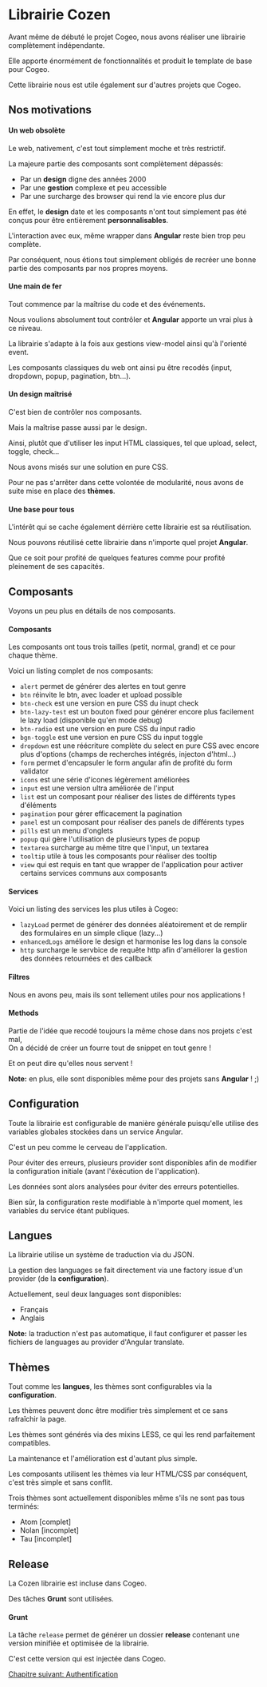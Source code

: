 # Librairie Cozen

Avant même de débuté le projet Cogeo, nous avons réaliser une librairie complètement indépendante.

Elle apporte énormément de fonctionnalités et produit le template de base pour Cogeo.

Cette librairie nous est utile également sur d'autres projets que Cogeo.

## Nos motivations

#### Un web obsolète

Le web, nativement, c'est tout simplement moche et très restrictif.

La majeure partie des composants sont complètement dépassés:

- Par un **design** digne des années 2000
- Par une **gestion** complexe et peu accessible
- Par une surcharge des browser qui rend la vie encore plus dur

En effet, le **design** date et les composants n'ont tout simplement pas été conçus pour être entièrement **personnalisables**.

L'interaction avec eux, même wrapper dans **Angular** reste bien trop peu complète.

Par conséquent, nous étions tout simplement obligés de recréer une bonne partie des composants par nos propres moyens.  

#### Une main de fer

Tout commence par la maîtrise du code et des événements.

Nous voulions absolument tout contrôler et **Angular** apporte un vrai plus à ce niveau.

La librairie s'adapte à la fois aux gestions view-model ainsi qu'à l'orienté event.

Les composants classiques du web ont ainsi pu être recodés (input, dropdown, popup, pagination, btn...).

#### Un design maîtrisé

C'est bien de contrôler nos composants.

Mais la maîtrise passe aussi par le design.

Ainsi, plutôt que d'utiliser les input HTML classiques, tel que upload, select, toggle, check...

Nous avons misés sur une solution en pure CSS.

Pour ne pas s'arrêter dans cette volontée de modularité, nous avons de suite mise en place des **thèmes**.

#### Une base pour tous

L'intérêt qui se cache également dérrière cette librairie est sa réutilisation.

Nous pouvons réutilisé cette librairie dans n'importe quel projet **Angular**.

Que ce soit pour profité de quelques features comme pour profité pleinement de ses capacités.

## Composants

Voyons un peu plus en détails de nos composants.

#### Composants

Les composants ont tous trois tailles (petit, normal, grand) et ce pour chaque thème.

Voici un listing complet de nos composants:

- `alert` permet de générer des alertes en tout genre
- `btn` réinvite le btn, avec loader et upload possible
- `btn-check` est une version en pure CSS du inupt check
- `btn-lazy-test` est un bouton fixed pour générer encore plus facilement le lazy load (disponible qu'en mode debug)
- `btn-radio` est une version en pure CSS du input radio
- `bgn-toggle` est une version en pure CSS du input toggle
- `dropdown` est une réécriture complète du select en pure CSS avec encore plus d'options (champs de recherches intégrés, injecton d'html...)
- `form` permet d'encapsuler le form angular afin de profité du form validator
- `icons` est une série d'icones légèrement améliorées
- `input` est une version ultra améliorée de l'input
- `list` est un composant pour réaliser des listes de différents types d'éléments
- `pagination` pour gérer efficacement la pagination
- `panel` est un composant pour réaliser des panels de différents types
- `pills` est un menu d'onglets
- `popup` qui gère l'utilisation de plusieurs types de popup
- `textarea` surcharge au même titre que l'input, un textarea
- `tooltip` utile à tous les composants pour réaliser des tooltip
- `view` qui est requis en tant que wrapper de l'application pour activer certains services communs aux composants

#### Services

Voici un listing des services les plus utiles à Cogeo:

- `lazyLoad` permet de générer des données aléatoirement et de remplir des formulaires en un simple clique (lazy...)
- `enhancedLogs` améliore le design et harmonise les log dans la console
- `http` surcharge le servbice de requête http afin d'améliorer la gestion des données retournées et des callback

#### Filtres

Nous en avons peu, mais ils sont tellement utiles pour nos applications !

#### Methods

Partie de l'idée que recodé toujours la même chose dans nos projets c'est mal,  
On a décidé de créer un fourre tout de snippet en tout genre !

Et on peut dire qu'elles nous servent !  

**Note:** en plus, elle sont disponibles même pour des projets sans **Angular** ! ;)

## Configuration

Toute la librairie est configurable de manière générale puisqu'elle utilise des variables globales stockées dans un service Angular.

C'est un peu comme le cerveau de l'application.

Pour éviter des erreurs, plusieurs provider sont disponibles afin de modifier la configuration initiale (avant l'éxécution de l'application).

Les données sont alors analysées pour éviter des erreurs potentielles.

Bien sûr, la configuration reste modifiable à n'importe quel moment, les variables du service étant publiques.

## Langues

La librairie utilise un système de traduction via du JSON.

La gestion des languages se fait directement via une factory issue d'un provider (de la **configuration**).

Actuellement, seul deux languages sont disponibles:

- Français
- Anglais

**Note:** la traduction n'est pas automatique, il faut configurer et passer les fichiers de languages au provider d'Angular translate.

## Thèmes

Tout comme les **langues**, les thèmes sont configurables via la **configuration**.

Les thèmes peuvent donc être modifier très simplement et ce sans rafraîchir la page.

Les thèmes sont générés via des mixins LESS, ce qui les rend parfaitement compatibles.

La maintenance et l'amélioration est d'autant plus simple.

Les composants utilisent les thèmes via leur HTML/CSS par conséquent, c'est très simple et sans conflit.

Trois thèmes sont actuellement disponibles même s'ils ne sont pas tous terminés:

- Atom [complet]
- Nolan [incomplet]
- Tau [incomplet]

## Release

La Cozen librairie est incluse dans Cogeo.

Des tâches **Grunt** sont utilisées.

#### Grunt

La tâche `release` permet de générer un dossier **release** contenant une version minifiée et optimisée de la librairie.

C'est cette version qui est injectée dans Cogeo.

<a href="{{ site.baseUrl }}front-end/authentication/" class="btn btn-green">Chapitre suivant: Authentification</a>
